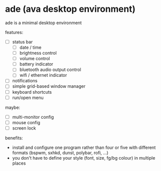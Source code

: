 # ade (ava desktop environment)

ade is a minimal desktop environment

features:
- [ ] status bar
  - [ ] date / time
  - [ ] brightness control
  - [ ] volume control
  - [ ] battery indicator
  - [ ] bluetooth audio output control
  - [ ] wifi / ethernet indicator
- [ ] notifications
- [ ] simple grid-based window manager
- [ ] keyboard shortcuts
- [ ] run/open menu

maybe:
- [ ] multi-monitor config
- [ ] mouse config
- [ ] screen lock

benefits:
- install and configure one program rather than four or five with different formats (bspwm, sxhkd, dunst, polybar, rofi, ...)
- you don't have to define your style (font, size, fg/bg colour) in multiple places